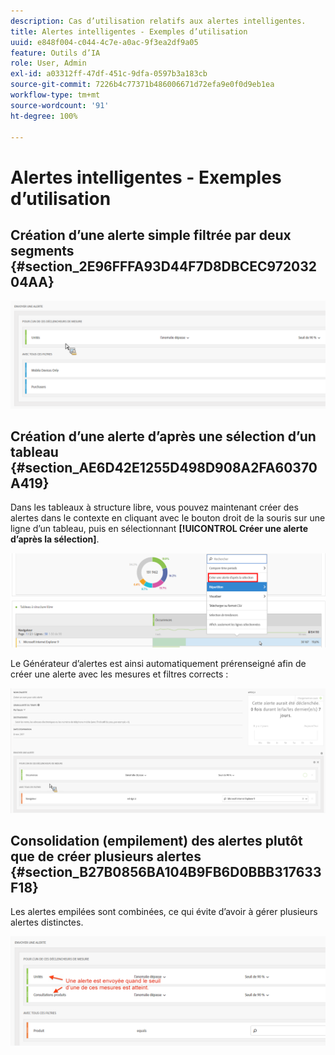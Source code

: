 ```yaml
---
description: Cas d’utilisation relatifs aux alertes intelligentes.
title: Alertes intelligentes - Exemples d’utilisation
uuid: e848f004-c044-4c7e-a0ac-9f3ea2df9a05
feature: Outils d’IA
role: User, Admin
exl-id: a03312ff-47df-451c-9dfa-0597b3a183cb
source-git-commit: 7226b4c77371b486006671d72efa9e0f0d9eb1ea
workflow-type: tm+mt
source-wordcount: '91'
ht-degree: 100%

---
```


# Alertes intelligentes - Exemples d’utilisation

## Création d’une alerte simple filtrée par deux segments {#section_2E96FFFA93D44F7D8DBCEC97203204AA}

<!-- 

Update screenshots for better readability.

 -->

![](assets/alerts_example1.png)

## Création d’une alerte d’après une sélection d’un tableau {#section_AE6D42E1255D498D908A2FA60370A419}

Dans les tableaux à structure libre, vous pouvez maintenant créer des alertes dans le contexte en cliquant avec le bouton droit de la souris sur une ligne d’un tableau, puis en sélectionnant **[!UICONTROL Créer une alerte d’après la sélection]**.

![](assets/alert_selection.png)

Le Générateur d’alertes est ainsi automatiquement prérenseigné afin de créer une alerte avec les mesures et filtres corrects :

![](assets/prepopulated_alert.png)

## Consolidation (empilement) des alertes plutôt que de créer plusieurs alertes {#section_B27B0856BA104B9FB6D0BBB317633F18}

Les alertes empilées sont combinées, ce qui évite d’avoir à gérer plusieurs alertes distinctes.

![](assets/alerts_example2.png)
